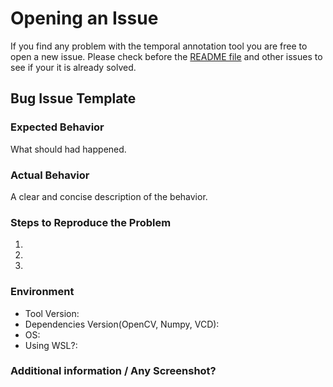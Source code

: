 # Opening an Issue
If you find any problem with the temporal annotation tool you are free to open a new issue. Please check before the [README file](README.md) and other issues to see if your it is already solved. 

## Bug Issue Template

### Expected Behavior
What should had happened. 

### Actual Behavior
A clear and concise description of the behavior.

### Steps to Reproduce the Problem

  1.
  1.
  1.

### Environment

  - Tool Version:
  - Dependencies Version(OpenCV, Numpy, VCD):
  - OS:
  - Using WSL?:

### Additional information / Any Screenshot?




